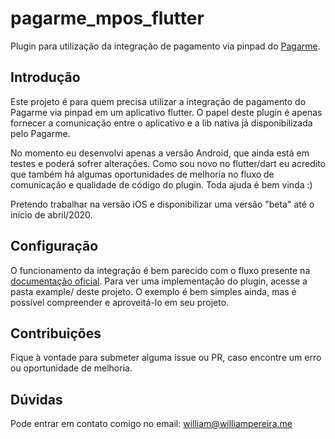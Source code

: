 # pagarme_mpos_flutter

Plugin para utilização da integração de pagamento via pinpad do [Pagarme](https://pagar.me/).

## Introdução

Este projeto é para quem precisa utilizar a integração de pagamento do Pagarme via pinpad em um aplicativo flutter. O papel deste plugin é apenas fornecer a comunicação entre o aplicativo e a lib nativa já disponibilizada pelo Pagarme. 

No momento eu desenvolvi apenas a versão Android, que ainda está em testes e poderá sofrer alterações. Como sou novo no flutter/dart eu acredito que também há algumas oportunidades de melhoria no fluxo de comunicação e qualidade de código do plugin. Toda ajuda é bem vinda :)

Pretendo trabalhar na versão iOS e disponibilizar uma versão "beta" até o início de abril/2020.

## Configuração

O funcionamento da integração é bem parecido com o fluxo presente na [documentação oficial](https://docs.pagar.me/docs/integrando-com-android#section-fluxo-pr%C3%A9-transa%C3%A7%C3%A3o). Para ver uma implementação do plugin, acesse a pasta example/ deste projeto. O exemplo é bem simples ainda, mas é possível compreender e aproveitá-lo em seu projeto.

## Contribuições

Fique à vontade para submeter alguma issue ou PR, caso encontre um erro ou oportunidade de melhoria. 

## Dúvidas

Pode entrar em contato comigo no email: william@williampereira.me
